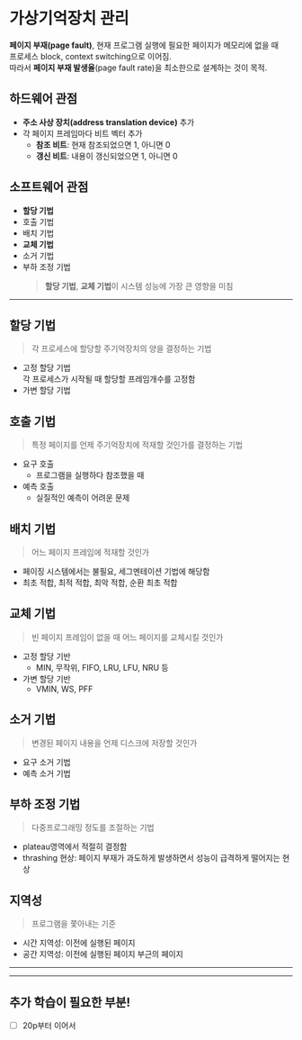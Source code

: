 # 가상기억장치 관리

**페이지 부재(page fault)**, 현재 프로그램 실행에 필요한 페이지가 메모리에 없을 때  
프로세스 block, context switching으로 이어짐.  
따라서 **페이지 부재 발생율**(page fault rate)을 최소한으로 설계하는 것이 목적.

## 하드웨어 관점

-   **주소 사상 장치(address translation device)** 추가
-   각 페이지 프레임마다 비트 벡터 추가
    -   **참조 비트**: 현재 참조되었으면 1, 아니면 0
    -   **갱신 비트**: 내용이 갱신되었으면 1, 아니면 0

## 소프트웨어 관점

-   **할당 기법**
-   호출 기법
-   배치 기법
-   **교체 기법**
-   소거 기법
-   부하 조정 기법
    > **할당 기법**, **교체 기법**이 시스템 성능에 가장 큰 영향을 미침

---

## 할당 기법

> 각 프로세스에 할당할 주기억장치의 양을 결정하는 기법

-   고정 할당 기법  
     각 프로세스가 시작될 때 할당할 프레임개수를 고정함
-   가변 할당 기법

## 호출 기법

> 특정 페이지를 언제 주기억장치에 적재할 것인가를 결정하는 기법

-   요구 호출
    -   프로그램을 실행하다 참조했을 때
-   예측 호출
    -   실질적인 예측이 어려운 문제

## 배치 기법

> 어느 페이지 프레임에 적재할 것인가

-   페이징 시스템에서는 불필요, 세그멘테이션 기법에 해당함
-   최초 적합, 최적 적합, 최악 적합, 순환 최초 적합

## 교체 기법

> 빈 페이지 프레임이 없을 때 어느 페이지를 교체시킬 것인가

-   고정 할당 기반
    -   MIN, 무작위, FIFO, LRU, LFU, NRU 등
-   가변 할당 기반
    -   VMIN, WS, PFF

## 소거 기법

> 변경된 페이지 내용을 언제 디스크에 저장할 것인가

-   요구 소거 기법
-   예측 소거 기법

## 부하 조정 기법

> 다중프로그래밍 정도를 조절하는 기법

-   plateau영역에서 적절히 결정함
-   thrashing 현상: 페이지 부재가 과도하게 발생하면서 성능이 급격하게 떨어지는 현상

## 지역성

> 프로그램을 쫓아내는 기준

-   시간 지역성: 이전에 실행된 페이지
-   공간 지역성: 이전에 실행된 페이지 부근의 페이지

---

---

## 추가 학습이 필요한 부분!

-   [ ] 20p부터 이어서
